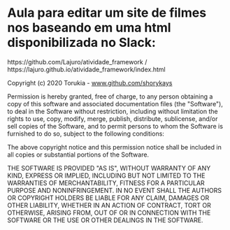 
<h1>Aula para editar um site de filmes nos baseando em uma html disponibilizada no Slack:</h1>
https://github.com/Lajuro/atividade_framework   /   https://lajuro.github.io/atividade_framework/index.html


Copyright (c) 2020 Torukia - www.github.com/shorykays

Permission is hereby granted, free of charge, to any person obtaining a copy
of this software and associated documentation files (the "Software"), to deal
in the Software without restriction, including without limitation the rights
to use, copy, modify, merge, publish, distribute, sublicense, and/or sell
copies of the Software, and to permit persons to whom the Software is
furnished to do so, subject to the following conditions:

The above copyright notice and this permission notice shall be included in all
copies or substantial portions of the Software.

THE SOFTWARE IS PROVIDED "AS IS", WITHOUT WARRANTY OF ANY KIND, EXPRESS OR
IMPLIED, INCLUDING BUT NOT LIMITED TO THE WARRANTIES OF MERCHANTABILITY,
FITNESS FOR A PARTICULAR PURPOSE AND NONINFRINGEMENT. IN NO EVENT SHALL THE
AUTHORS OR COPYRIGHT HOLDERS BE LIABLE FOR ANY CLAIM, DAMAGES OR OTHER
LIABILITY, WHETHER IN AN ACTION OF CONTRACT, TORT OR OTHERWISE, ARISING FROM,
OUT OF OR IN CONNECTION WITH THE SOFTWARE OR THE USE OR OTHER DEALINGS IN THE
SOFTWARE.
